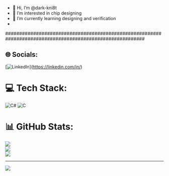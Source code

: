 - 👋 Hi, I’m @dark-kni8t
- 👀 I’m interested in chip designing
- 🌱 I’m currently learning designing and verification
- 
<!---
- 💞️ I’m looking to collaborate on ...
- 📫 How to reach me ...
--->

<!---
dark-knight123/dark-knight123 is a ✨ special ✨ repository because its `README.md` (this file) appears on your GitHub profile.
You can click the Preview link to take a look at your changes.
--->
##########################################################################################################

## 🌐 Socials:
[![LinkedIn](https://img.shields.io/badge/LinkedIn-%230077B5.svg?logo=linkedin&logoColor=white)](https://linkedin.com/in/<linked in>) 

# 💻 Tech Stack:
![C#](https://img.shields.io/badge/c%23-%23239120.svg?style=for-the-badge&logo=c-sharp&logoColor=white) ![C](https://img.shields.io/badge/c-%2300599C.svg?style=for-the-badge&logo=c&logoColor=white)
# 📊 GitHub Stats:
![](https://github-readme-stats.vercel.app/api?username=dark-kni8t&theme=dark&hide_border=false&include_all_commits=false&count_private=false)<br/>
![](https://github-readme-streak-stats.herokuapp.com/?user=dark-kni8t&theme=dark&hide_border=false)<br/>
![](https://github-readme-stats.vercel.app/api/top-langs/?username=dark-kni8t&theme=dark&hide_border=false&include_all_commits=false&count_private=false&layout=compact)

---
[![](https://visitcount.itsvg.in/api?id=dark-kni8t&icon=0&color=0)](https://visitcount.itsvg.in)

<!-- Proudly created with GPRM ( https://gprm.itsvg.in ) -->
